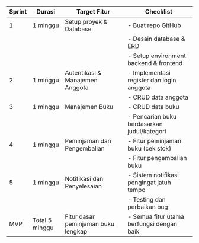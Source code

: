 | Sprint | Durasi   | Target Fitur                        | Checklist                                      |
|--------|----------|-----------------------------------|------------------------------------------------|
| 1      | 1 minggu | Setup proyek & Database            | - Buat repo GitHub                              |
|        |          |                                   | - Desain database & ERD                          |
|        |          |                                   | - Setup environment backend & frontend          |
| 2      | 1 minggu | Autentikasi & Manajemen Anggota    | - Implementasi register dan login anggota       |
|        |          |                                   | - CRUD data anggota                              |
| 3      | 1 minggu | Manajemen Buku                    | - CRUD data buku                                 |
|        |          |                                   | - Pencarian buku berdasarkan judul/kategori     |
| 4      | 1 minggu | Peminjaman dan Pengembalian       | - Fitur peminjaman buku (cek stok)               |
|        |          |                                   | - Fitur pengembalian buku                         |
| 5      | 1 minggu | Notifikasi dan Penyelesaian       | - Sistem notifikasi pengingat jatuh tempo       |
|        |          |                                   | - Testing dan perbaikan bug                       |
| MVP    | Total 5 minggu | Fitur dasar peminjaman buku lengkap | - Semua fitur utama berfungsi dengan baik         |

